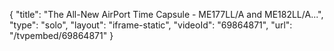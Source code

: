 {
    "title": "The All-New AirPort Time Capsule - ME177LL\/A and ME182LL\/A...",
    "type": "solo",
    "layout": "iframe-static",
    "videoId": "69864871",
    "url": "\/tvpembed\/69864871"
}